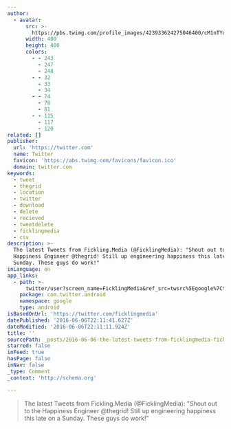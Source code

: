 ```yaml
---
author:
  - avatar:
      src: >-
        https://pbs.twimg.com/profile_images/423933624275046400/cM1nTYuH_400x400.jpeg
      width: 400
      height: 400
      colors:
        - - 243
          - 247
          - 248
        - - 32
          - 33
          - 34
        - - 74
          - 78
          - 81
        - - 115
          - 117
          - 120
related: []
publisher:
  url: 'https://twitter.com'
  name: Twitter
  favicon: 'https://abs.twimg.com/favicons/favicon.ico'
  domain: twitter.com
keywords:
  - tweet
  - thegrid
  - location
  - twitter
  - download
  - delete
  - recieved
  - tweetdelete
  - ficklingmedia
  - csv
description: >-
  The latest Tweets from Fickling.Media (@FicklingMedia): "Shout out to the
  Happiness Engineer @thegrid! Still up engineering happiness this late on a
  Sunday. These guys do work!"
inLanguage: en
app_links:
  - path: >-
      twitter/user?screen_name=FicklingMedia&ref_src=twsrc%5Egoogle%7Ctwcamp%5Eandroidseo%7Ctwgr%5Eprofile
    package: com.twitter.android
    namespace: google
    type: android
isBasedOnUrl: 'https://twitter.com/ficklingmedia'
datePublished: '2016-06-06T22:11:41.627Z'
dateModified: '2016-06-06T22:11:11.924Z'
title: ''
sourcePath: _posts/2016-06-06-the-latest-tweets-from-ficklingmedia-ficklingmedia-sho.md
starred: false
inFeed: true
hasPage: false
inNav: false
_type: Comment
_context: 'http://schema.org'

---
```

> The latest Tweets from Fickling.Media (@FicklingMedia): "Shout out to the Happiness Engineer @thegrid! Still up engineering happiness this late on a Sunday. These guys do work!"